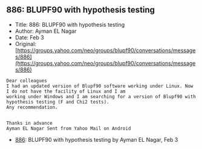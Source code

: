 ## 886: BLUPF90 with hypothesis testing

- Title: 886: BLUPF90 with hypothesis testing
- Author: Ayman EL Nagar
- Date: Feb 3
- Original: [https://groups.yahoo.com/neo/groups/blupf90/conversations/messages/886](https://groups.yahoo.com/neo/groups/blupf90/conversations/messages/886)

```
Dear colleagues 
I had an updated version of Blupf90 software working under Linux. Now I do not have the facility of Linux and I am
working under Windows and I am searching for a version of Blupf90 with hypothesis testing (F and Chi2 tests).
Any recommendation.


Thanks in advance 
Ayman EL Nagar Sent from Yahoo Mail on Android
```

- [886](0886.md): BLUPF90 with hypothesis testing by Ayman EL Nagar, Feb 3
